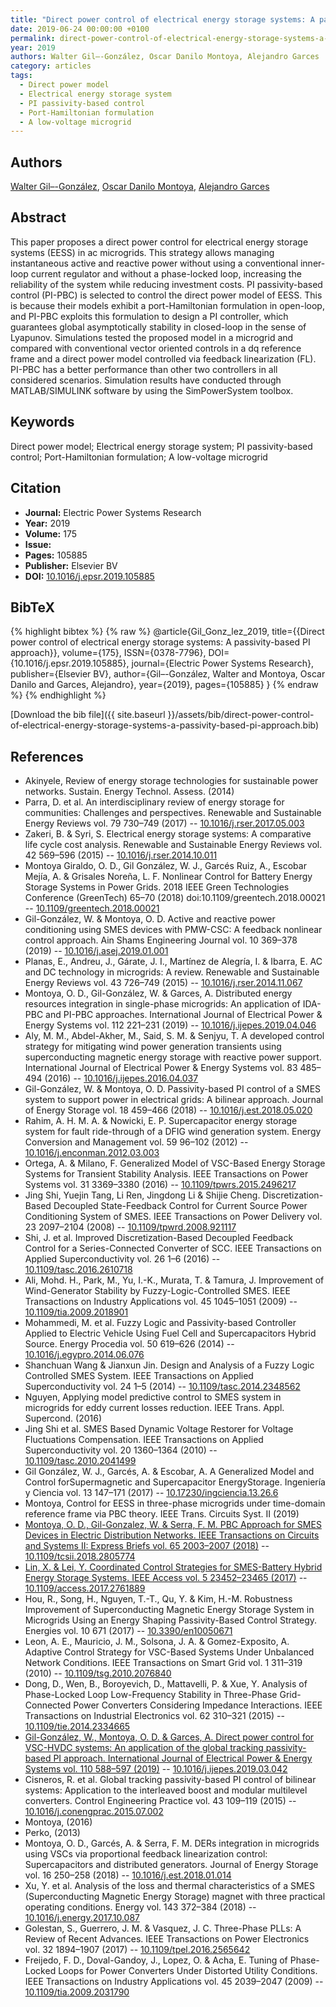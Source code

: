 ```yaml
---
title: "Direct power control of electrical energy storage systems: A passivity-based PI approach"
date: 2019-06-24 00:00:00 +0100
permalink: direct-power-control-of-electrical-energy-storage-systems-a-passivity-based-pi-approach
year: 2019
authors: Walter Gil–-González, Oscar Danilo Montoya, Alejandro Garces
category: articles
tags:
  - Direct power model
  - Electrical energy storage system
  - PI passivity-based control
  - Port-Hamiltonian formulation
  - A low-voltage microgrid
---
```

 
## Authors
[Walter Gil–-González](authors/walter-julian-gil-gonzalez), [Oscar Danilo Montoya](authors/oscar-danilo-montoya), [Alejandro Garces](authors/alejandro-garces-ruiz)
 
## Abstract
This paper proposes a direct power control for electrical energy storage systems (EESS) in ac microgrids. This strategy allows managing instantaneous active and reactive power without using a conventional inner-loop current regulator and without a phase-locked loop, increasing the reliability of the system while reducing investment costs. PI passivity-based control (PI-PBC) is selected to control the direct power model of EESS. This is because their models exhibit a port-Hamiltonian formulation in open-loop, and PI-PBC exploits this formulation to design a PI controller, which guarantees global asymptotically stability in closed-loop in the sense of Lyapunov. Simulations tested the proposed model in a microgrid and compared with conventional vector oriented controls in a dq reference frame and a direct power model controlled via feedback linearization (FL). PI-PBC has a better performance than other two controllers in all considered scenarios. Simulation results have conducted through MATLAB/SIMULINK software by using the SimPowerSystem toolbox.
 
## Keywords
Direct power model; Electrical energy storage system; PI passivity-based control; Port-Hamiltonian formulation; A low-voltage microgrid
 
## Citation
- **Journal:** Electric Power Systems Research
- **Year:** 2019
- **Volume:** 175
- **Issue:** 
- **Pages:** 105885
- **Publisher:** Elsevier BV
- **DOI:** [10.1016/j.epsr.2019.105885](https://doi.org/10.1016/j.epsr.2019.105885)
 
## BibTeX
{% highlight bibtex %}
{% raw %}
@article{Gil_Gonz_lez_2019,
  title={{Direct power control of electrical energy storage systems: A passivity-based PI approach}},
  volume={175},
  ISSN={0378-7796},
  DOI={10.1016/j.epsr.2019.105885},
  journal={Electric Power Systems Research},
  publisher={Elsevier BV},
  author={Gil–-González, Walter and Montoya, Oscar Danilo and Garces, Alejandro},
  year={2019},
  pages={105885}
}
{% endraw %}
{% endhighlight %}
 
[Download the bib file]({{ site.baseurl }}/assets/bib/direct-power-control-of-electrical-energy-storage-systems-a-passivity-based-pi-approach.bib)
 
## References
- Akinyele, Review of energy storage technologies for sustainable power networks. Sustain. Energy Technol. Assess. (2014)
- Parra, D. et al. An interdisciplinary review of energy storage for communities: Challenges and perspectives. Renewable and Sustainable Energy Reviews vol. 79 730–749 (2017) -- [10.1016/j.rser.2017.05.003](https://doi.org/10.1016/j.rser.2017.05.003)
- Zakeri, B. & Syri, S. Electrical energy storage systems: A comparative life cycle cost analysis. Renewable and Sustainable Energy Reviews vol. 42 569–596 (2015) -- [10.1016/j.rser.2014.10.011](https://doi.org/10.1016/j.rser.2014.10.011)
- Montoya Giraldo, O. D., Gil González, W. J., Garcés Ruiz, A., Escobar Mejía, A. & Grisales Noreña, L. F. Nonlinear Control for Battery Energy Storage Systems in Power Grids. 2018 IEEE Green Technologies Conference (GreenTech) 65–70 (2018) doi:10.1109/greentech.2018.00021 -- [10.1109/greentech.2018.00021](https://doi.org/10.1109/greentech.2018.00021)
- Gil-González, W. & Montoya, O. D. Active and reactive power conditioning using SMES devices with PMW-CSC: A feedback nonlinear control approach. Ain Shams Engineering Journal vol. 10 369–378 (2019) -- [10.1016/j.asej.2019.01.001](https://doi.org/10.1016/j.asej.2019.01.001)
- Planas, E., Andreu, J., Gárate, J. I., Martínez de Alegría, I. & Ibarra, E. AC and DC technology in microgrids: A review. Renewable and Sustainable Energy Reviews vol. 43 726–749 (2015) -- [10.1016/j.rser.2014.11.067](https://doi.org/10.1016/j.rser.2014.11.067)
- Montoya, O. D., Gil-González, W. & Garces, A. Distributed energy resources integration in single-phase microgrids: An application of IDA-PBC and PI-PBC approaches. International Journal of Electrical Power &amp; Energy Systems vol. 112 221–231 (2019) -- [10.1016/j.ijepes.2019.04.046](https://doi.org/10.1016/j.ijepes.2019.04.046)
- Aly, M. M., Abdel-Akher, M., Said, S. M. & Senjyu, T. A developed control strategy for mitigating wind power generation transients using superconducting magnetic energy storage with reactive power support. International Journal of Electrical Power &amp; Energy Systems vol. 83 485–494 (2016) -- [10.1016/j.ijepes.2016.04.037](https://doi.org/10.1016/j.ijepes.2016.04.037)
- Gil-González, W. & Montoya, O. D. Passivity-based PI control of a SMES system to support power in electrical grids: A bilinear approach. Journal of Energy Storage vol. 18 459–466 (2018) -- [10.1016/j.est.2018.05.020](https://doi.org/10.1016/j.est.2018.05.020)
- Rahim, A. H. M. A. & Nowicki, E. P. Supercapacitor energy storage system for fault ride-through of a DFIG wind generation system. Energy Conversion and Management vol. 59 96–102 (2012) -- [10.1016/j.enconman.2012.03.003](https://doi.org/10.1016/j.enconman.2012.03.003)
- Ortega, A. & Milano, F. Generalized Model of VSC-Based Energy Storage Systems for Transient Stability Analysis. IEEE Transactions on Power Systems vol. 31 3369–3380 (2016) -- [10.1109/tpwrs.2015.2496217](https://doi.org/10.1109/tpwrs.2015.2496217)
- Jing Shi, Yuejin Tang, Li Ren, Jingdong Li & Shijie Cheng. Discretization-Based Decoupled State-Feedback Control for Current Source Power Conditioning System of SMES. IEEE Transactions on Power Delivery vol. 23 2097–2104 (2008) -- [10.1109/tpwrd.2008.921117](https://doi.org/10.1109/tpwrd.2008.921117)
- Shi, J. et al. Improved Discretization-Based Decoupled Feedback Control for a Series-Connected Converter of SCC. IEEE Transactions on Applied Superconductivity vol. 26 1–6 (2016) -- [10.1109/tasc.2016.2610718](https://doi.org/10.1109/tasc.2016.2610718)
- Ali, Mohd. H., Park, M., Yu, I.-K., Murata, T. & Tamura, J. Improvement of Wind-Generator Stability by Fuzzy-Logic-Controlled SMES. IEEE Transactions on Industry Applications vol. 45 1045–1051 (2009) -- [10.1109/tia.2009.2018901](https://doi.org/10.1109/tia.2009.2018901)
- Mohammedi, M. et al. Fuzzy Logic and Passivity-based Controller Applied to Electric Vehicle Using Fuel Cell and Supercapacitors Hybrid Source. Energy Procedia vol. 50 619–626 (2014) -- [10.1016/j.egypro.2014.06.076](https://doi.org/10.1016/j.egypro.2014.06.076)
- Shanchuan Wang & Jianxun Jin. Design and Analysis of a Fuzzy Logic Controlled SMES System. IEEE Transactions on Applied Superconductivity vol. 24 1–5 (2014) -- [10.1109/tasc.2014.2348562](https://doi.org/10.1109/tasc.2014.2348562)
- Nguyen, Applying model predictive control to SMES system in microgrids for eddy current losses reduction. IEEE Trans. Appl. Supercond. (2016)
- Jing Shi et al. SMES Based Dynamic Voltage Restorer for Voltage Fluctuations Compensation. IEEE Transactions on Applied Superconductivity vol. 20 1360–1364 (2010) -- [10.1109/tasc.2010.2041499](https://doi.org/10.1109/tasc.2010.2041499)
- Gil González, W. J., Garcés, A. & Escobar, A. A Generalized Model and Control forSupermagnetic and Supercapacitor EnergyStorage. Ingeniería y Ciencia vol. 13 147–171 (2017) -- [10.17230/ingciencia.13.26.6](https://doi.org/10.17230/ingciencia.13.26.6)
- Montoya, Control for EESS in three-phase microgrids under time-domain reference frame via PBC theory. IEEE Trans. Circuits Syst. II (2019)
- [Montoya, O. D., Gil-Gonzalez, W. & Serra, F. M. PBC Approach for SMES Devices in Electric Distribution Networks. IEEE Transactions on Circuits and Systems II: Express Briefs vol. 65 2003–2007 (2018)](pbc-approach-for-smes-devices-in-electric-distribution-networks) -- [10.1109/tcsii.2018.2805774](https://doi.org/10.1109/tcsii.2018.2805774)
- [Lin, X. & Lei, Y. Coordinated Control Strategies for SMES-Battery Hybrid Energy Storage Systems. IEEE Access vol. 5 23452–23465 (2017)](coordinated-control-strategies-for-smes-battery-hybrid-energy-storage-systems) -- [10.1109/access.2017.2761889](https://doi.org/10.1109/access.2017.2761889)
- Hou, R., Song, H., Nguyen, T.-T., Qu, Y. & Kim, H.-M. Robustness Improvement of Superconducting Magnetic Energy Storage System in Microgrids Using an Energy Shaping Passivity-Based Control Strategy. Energies vol. 10 671 (2017) -- [10.3390/en10050671](https://doi.org/10.3390/en10050671)
- Leon, A. E., Mauricio, J. M., Solsona, J. A. & Gomez-Exposito, A. Adaptive Control Strategy for VSC-Based Systems Under Unbalanced Network Conditions. IEEE Transactions on Smart Grid vol. 1 311–319 (2010) -- [10.1109/tsg.2010.2076840](https://doi.org/10.1109/tsg.2010.2076840)
- Dong, D., Wen, B., Boroyevich, D., Mattavelli, P. & Xue, Y. Analysis of Phase-Locked Loop Low-Frequency Stability in Three-Phase Grid-Connected Power Converters Considering Impedance Interactions. IEEE Transactions on Industrial Electronics vol. 62 310–321 (2015) -- [10.1109/tie.2014.2334665](https://doi.org/10.1109/tie.2014.2334665)
- [Gil-González, W., Montoya, O. D. & Garces, A. Direct power control for VSC-HVDC systems: An application of the global tracking passivity-based PI approach. International Journal of Electrical Power &amp; Energy Systems vol. 110 588–597 (2019)](direct-power-control-for-vsc-hvdc-systems-an-application-of-the-global-tracking-passivity-based-pi-approach) -- [10.1016/j.ijepes.2019.03.042](https://doi.org/10.1016/j.ijepes.2019.03.042)
- Cisneros, R. et al. Global tracking passivity-based PI control of bilinear systems: Application to the interleaved boost and modular multilevel converters. Control Engineering Practice vol. 43 109–119 (2015) -- [10.1016/j.conengprac.2015.07.002](https://doi.org/10.1016/j.conengprac.2015.07.002)
- Montoya, (2016)
- Perko, (2013)
- Montoya, O. D., Garcés, A. & Serra, F. M. DERs integration in microgrids using VSCs via proportional feedback linearization control: Supercapacitors and distributed generators. Journal of Energy Storage vol. 16 250–258 (2018) -- [10.1016/j.est.2018.01.014](https://doi.org/10.1016/j.est.2018.01.014)
- Xu, Y. et al. Analysis of the loss and thermal characteristics of a SMES (Superconducting Magnetic Energy Storage) magnet with three practical operating conditions. Energy vol. 143 372–384 (2018) -- [10.1016/j.energy.2017.10.087](https://doi.org/10.1016/j.energy.2017.10.087)
- Golestan, S., Guerrero, J. M. & Vasquez, J. C. Three-Phase PLLs: A Review of Recent Advances. IEEE Transactions on Power Electronics vol. 32 1894–1907 (2017) -- [10.1109/tpel.2016.2565642](https://doi.org/10.1109/tpel.2016.2565642)
- Freijedo, F. D., Doval-Gandoy, J., Lopez, O. & Acha, E. Tuning of Phase-Locked Loops for Power Converters Under Distorted Utility Conditions. IEEE Transactions on Industry Applications vol. 45 2039–2047 (2009) -- [10.1109/tia.2009.2031790](https://doi.org/10.1109/tia.2009.2031790)

